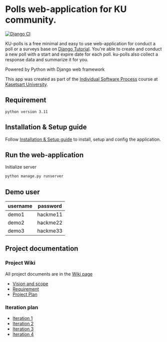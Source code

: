 # Polls web-application for KU community.

[![Django CI](../../actions/workflows/django.yml/badge.svg)](../../actions/workflows/django.yml)

KU-polls is a free minimal and easy to use web-application for conduct a poll or a surveys base on [Django Tutorial](https://docs.djangoproject.com/en/5.1/intro/tutorial01/). You're able to create and conduct a new poll with a start and expire date for each poll. ku-polls also collect a response data and summarize it for you.

Powered by Python with Django web framework

This app was created as part of the [Individual Software Process](
https://cpske.github.io/ISP) course at [Kasetsart University](https://www.ku.ac.th).

## Requirement
```
python version 3.11
```

## Installation & Setup guide
Follow [Installation & Setup guide](./installation.md) to install, setup and config the application.

## Run the web-application

Initialize server
```bash
python manage.py runserver
```

## Demo user
| username | password | 
|-------|-------| 
| demo1 | hackme11 | 
| demo2 | hackme22 | 
| demo3 | hackme33 |

## Project documentation

### Project Wiki
All project documents are in the  [Wiki page](../../wiki/Home)
* [Vision and scope](../../wiki/Vision-and-Scope)
* [Requirement](../../wiki/Requirement)
* [Project Plan](../../wiki/Vision-and-Scope)

### Iteration plan
* [Iteration 1](../../wiki/iteration1-plan)
* [Iteration 2](../../wiki/iteration2-plan)
* [Iteration 3](../../wiki/iteration3-plan)
* [Iteration 4](../../wiki/iteration4-plan)
